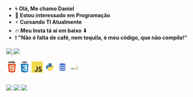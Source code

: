 - :cyclone: **Olá, Me chamo Daniel**
- 👀 __Estou interessado em Programação__
- :zap: **Cursando TI Atualmente**
- :fire: __Meu Insta tá aí em baixo ⬇__
- :exclamation: **"Não é falta de café, nem tequila, é meu código, que não compila!"**


<div>
<a href="https://github.com/Daniel1702/github-readme-stats">
  <img height="180em" src="https://github-readme-stats.vercel.app/api?username=Daniel1702&show_icons=true&include_all_commits=true&count_private=true&theme=tokyonight"/>
</a>
<a href="https://github.com/Daniel1702/github-readme-stats">
  <img height="180em" src="https://github-readme-stats.vercel.app/api/top-langs/?username=Daniel1702&layout=compact&langs_count=7&theme=tokyonight" />
</a>
</div>


<div  style="display: inline_block"><br>
<code><img height="30" alt="Andradh-Html" src="https://raw.githubusercontent.com/github/explore/80688e429a7d4ef2fca1e82350fe8e3517d3494d/topics/html/html.png"></code>
<code><img height="30" alt="Andradh-Css" src="https://raw.githubusercontent.com/github/explore/80688e429a7d4ef2fca1e82350fe8e3517d3494d/topics/css/css.png"></code>
<code><img height="30" alt="Andradh-Js" src="https://raw.githubusercontent.com/github/explore/80688e429a7d4ef2fca1e82350fe8e3517d3494d/topics/javascript/javascript.png"></code>
<code><img height="30" alt="Andradh-Python" src="https://raw.githubusercontent.com/github/explore/5c058a388828bb5fde0bcafd4bc867b5bb3f26f3/topics/python/python.png"></code>
<code><img height="30" alt="Andradh-Sql" src="https://raw.githubusercontent.com/github/explore/80688e429a7d4ef2fca1e82350fe8e3517d3494d/topics/sql/sql.png"></code> 
<code><img height="30" alt="Andradh-MySql" src="https://raw.githubusercontent.com/github/explore/80688e429a7d4ef2fca1e82350fe8e3517d3494d/topics/mysql/mysql.png"></code> 
  
 <!--- <img align="right" alt="Rafa-pic" height="200" style="border-radius:50px;" src="https://media.discordapp.net/attachments/1099032413935505501/1099033063457050725/Dean_Youtuber_44c4e587-2bd6-48d3-b3ed-33edc23bbd4b.png?width=700&height=700">
</div> --->

##

<div> 
  <a href="https://instagram.com/danielandrade248" target="_blank"><img src="https://img.shields.io/badge/-Instagram-%23E4405F?style=for-the-badge&logo=instagram&logoColor=white" target="_blank"></a>
 <!--- 	<a href="https://www.twitch.tv/rafaballerinii" target="_blank"><img src="https://img.shields.io/badge/Twitch-9146FF?style=for-the-badge&logo=twitch&logoColor=white" target="_blank"></a>
<a href="https://discord.gg/wagxzStdcR" target="_blank"><img src="https://img.shields.io/badge/Discord-7289DA?style=for-the-badge&logo=discord&logoColor=white" target="_blank"></a> --->
  <a href = "mailto:danielandrades121@gmail.com"><img src="https://img.shields.io/badge/-Gmail-%23333?style=for-the-badge&logo=gmail&logoColor=white" target="_blank"></a>
  <a href="https://www.linkedin.com/in/daniel-andrades" target="_blank"><img src="https://img.shields.io/badge/-LinkedIn-%230077B5?style=for-the-badge&logo=linkedin&logoColor=white" target="_blank"></a> 
  
</div>


<!---![Snake animation](https://github/com/Daniel1702/Daniel1702/blob/output/github-contribution-grid-snake.svg)--->


<!---
Daniel1702/Daniel1702 is a ✨ special ✨ repository because its `README.md` (this file) appears on your GitHub profile.
You can click the Preview link to take a look at your changes.
--->
